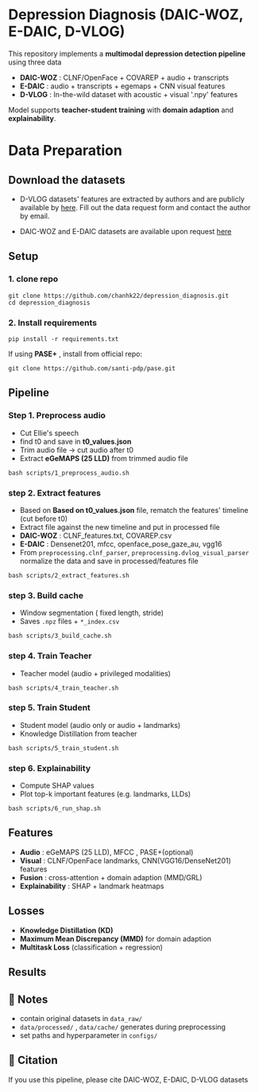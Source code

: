 # Depression Diagnosis (DAIC-WOZ, E-DAIC, D-VLOG)

This repository implements a **multimodal depression detection pipeline** using three data

+ **DAIC-WOZ** : CLNF/OpenFace + COVAREP + audio + transcripts
+ **E-DAIC** : audio + transcripts + egemaps + CNN visual features
+ **D-VLOG** : In-the-wild dataset with acoustic + visual '.npy' features

Model supports **teacher-student training** with **domain adaption** and **explainability**.

# Data Preparation

## Download the datasets

+ D-VLOG datasets' features are extracted by authors and are publicly available by [here](https://sites.google.com/view/jeewoo-yoon/dataset). Fill out the data request form and contact the author by email.

+ DAIC-WOZ and E-DAIC datasets are available upon request [here](https://dcapswoz.ict.usc.edu)


## Setup

### 1. clone repo
```
git clone https://github.com/chanhk22/depression_diagnosis.git
cd depression_diagnosis
```
### 2. Install requirements
```
pip install -r requirements.txt
```

If using **PASE+** , install from official repo:
```
git clone https://github.com/santi-pdp/pase.git
```

## Pipeline

### Step 1. Preprocess audio
+ Cut Ellie's speech
+ find t0 and save in **t0_values.json**
+ Trim audio file -> cut audio after t0
+ Extract **eGeMAPS (25 LLD)** from trimmed audio file

```
bash scripts/1_preprocess_audio.sh
```

### step 2. Extract features
+ Based on **Based on t0_values.json** file, rematch the features' timeline (cut before t0)
+ Extract file against the new timeline and put in processed file
+ **DAIC-WOZ** : CLNF_features.txt, COVAREP.csv
+ **E-DAIC** : Densenet201, mfcc, openface_pose_gaze_au, vgg16
+ From ```preprocessing.clnf_parser```, ```preprocessing.dvlog_visual_parser``` normalize the data and save in processed/features file

```
bash scripts/2_extract_features.sh
```

### step 3. Build cache
+ Window segmentation ( fixed length, stride)
+ Saves ```.npz``` files + ```*_index.csv```
```
bash scripts/3_build_cache.sh
```

### step 4. Train Teacher
+ Teacher model (audio + privileged modalities)
```
bash scripts/4_train_teacher.sh
```

### step 5. Train Student
+ Student model (audio only or audio + landmarks)
+ Knowledge Distillation from teacher
```
bash scripts/5_train_student.sh
```

### step 6. Explainability
+ Compute SHAP values
+ Plot top-k important features (e.g. landmarks, LLDs)
```
bash scripts/6_run_shap.sh
```

## Features
+ **Audio** : eGeMAPS (25 LLD), MFCC , PASE+(optional)
+ **Visual** : CLNF/OpenFace landmarks, CNN(VGG16/DenseNet201) features
+ **Fusion** : cross-attention + domain adaption (MMD/GRL)
+ **Explainability** : SHAP + landmark heatmaps

## Losses
+ **Knowledge Distillation (KD)**
+ **Maximum Mean Discrepancy (MMD)** for domain adaption
+ **Multitask Loss** (classification + regression)

## Results


## 📜 Notes
+ contain original datasets in ```data_raw/```
+ ```data/processed/``` , ```data/cache/``` generates during preprocessing
+ set paths and hyperparameter in ```configs/```


## 📜 Citation
If you use this pipeline, please cite DAIC-WOZ, E-DAIC, D-VLOG datasets 